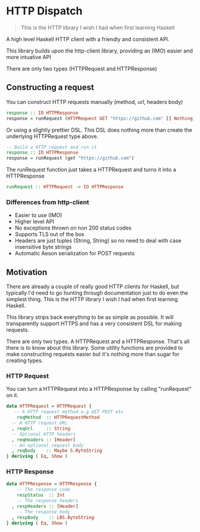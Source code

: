 # HTTP Dispatch

> This is the HTTP library I wish I had when first learning Haskell

A high level Haskell HTTP client with a friendly and consistent API.

This library builds upon the http-client library, providing an (IMO) easier and more intuative API

There are only two types (HTTPRequest and HTTPResponse)

## Constructing a request

You can construct HTTP requests manually (method, url, headers body)

```haskell
response :: IO HTTPResponse
response = runRequest (HTTPRequest GET "https://github.com" [] Nothing)
```

Or using a slightly prettier DSL. This DSL does nothing more than create the underlying HTTPRequest type above.

```haskell
-- Build a HTTP request and run it
response :: IO HTTPResponse
response = runRequest (get "https://github.com")
```

The runRequest function just takes a HTTPRequest and turns it into a HTTPResponse

```haskell
runRequest :: HTTPRequest -> IO HTTPResponse
```

### Differences from http-client

* Easier to use (IMO)
* Higher level API
* No exceptions thrown on non 200 status codes
* Supports TLS out of the box
* Headers are just tuples (String, String) so no need to deal with case insensitive byte strings
* Automatic Aeson serialization for POST requests

## Motivation

There are already a couple of really good HTTP clients for Haskell, but typically I'd need to go hunting through documentation just to do even the simplest thing.
This is the HTTP library I wish I had when first learning Haskell.

This library strips back everything to be as simple as possible.
It will transparently support HTTPS and has a very consistent DSL for making requests.

There are only two types. A HTTPRequest and a HTTPResponse.
That's all there is to know about this library.
Some utility functions are provided to make constructing requests easier but it's nothing more than sugar for creating types.

### HTTP Request

You can turn a HTTPRequest into a HTTPResponse by calling "runRequest" on it.

```haskell
data HTTPRequest = HTTPRequest {
   -- A HTTP request method e.g GET POST etc
    reqMethod  :: HTTPRequestMethod
  -- A HTTP request URL
  , reqUrl     :: String
  -- Optional HTTP headers
  , reqHeaders :: [Header]
  -- An optional request body
  , reqBody    :: Maybe S.ByteString
} deriving ( Eq, Show )
```

### HTTP Response

```haskell
data HTTPResponse = HTTPResponse {
    -- The response code
    respStatus  :: Int
    -- The response headers
  , respHeaders :: [Header]
    -- The response body
  , respBody    :: LBS.ByteString
} deriving ( Eq, Show )

```
